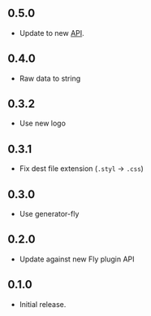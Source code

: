 ## 0.5.0

- Update to new [API](https://github.com/flyjs/fly/releases/tag/v0.7.0).

## 0.4.0

- Raw data to string

## 0.3.2

- Use new logo

## 0.3.1

- Fix dest file extension (`.styl` -> `.css`)

## 0.3.0

- Use generator-fly

## 0.2.0

- Update against new Fly plugin API

## 0.1.0

- Initial release.
